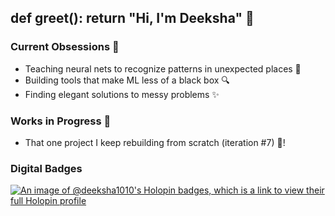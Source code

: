 ## def greet(): return "Hi, I'm Deeksha" 🌊

### Current Obsessions 🧠
- Teaching neural nets to recognize patterns in unexpected places 🎯
- Building tools that make ML less of a black box 🔍
- Finding elegant solutions to messy problems ✨

### Works in Progress 🌱
- That one project I keep rebuilding from scratch (iteration #7) 🔄!
  
 ### Digital Badges
[![An image of @deeksha1010's Holopin badges, which is a link to view their full Holopin profile](https://holopin.me/deeksha1010)](https://holopin.io/@deeksha1010)

